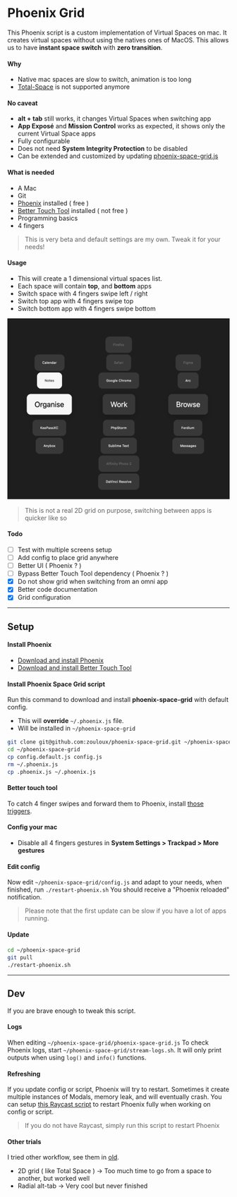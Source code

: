 # Phoenix Grid

This Phoenix script is a custom implementation of Virtual Spaces on mac.
It creates virtual spaces without using the natives ones of MacOS.
This allows us to have **instant space switch** with **zero transition**.

#### Why
- Native mac spaces are slow to switch, animation is too long
- [Total-Space](https://totalspaces.binaryage.com/) is not supported anymore

#### No caveat
- **alt + tab** still works, it changes Virtual Spaces when switching app
- **App Exposé** and **Mission Control** works as expected, it shows only the current Virtual Space apps
- Fully configurable
- Does not need **System Integrity Protection** to be disabled
- Can be extended and customized by updating [phoenix-space-grid.js](phoenix-space-grid.js)

#### What is needed
- A Mac
- Git
- [Phoenix](https://github.com/kasper/phoenix/releases/) installed ( free )
- [Better Touch Tool](https://folivora.ai/) installed ( not free )
- Programming basics
- 4 fingers

> This is very beta and default settings are my own. Tweak it for your needs!

#### Usage
- This will create a 1 dimensional virtual spaces list.
- Each space will contain **top**, and **bottom** apps
- Switch space with 4 fingers swipe left / right
- Switch top app with 4 fingers swipe top
- Switch bottom app with 4 fingers swipe bottom

![screenshot-1.png](screenshot-1.png)

> This is not a real 2D grid on purpose, switching between apps is quicker like so

#### Todo
- [ ] Test with multiple screens setup
- [ ] Add config to place grid anywhere
- [ ] Better UI ( Phoenix ? )
- [ ] Bypass Better Touch Tool dependency ( Phoenix ? )
- [x] Do not show grid when switching from an omni app
- [x] Better code documentation
- [x] Grid configuration

---
## Setup

#### Install Phoenix
- [Download and install Phoenix](https://github.com/kasper/phoenix/releases/)
- [Download and install Better Touch Tool](https://folivora.ai/)

#### Install Phoenix Space Grid script
Run this command to download and install **phoenix-space-grid** with default config.
- This will **override** `~/.phoenix.js` file.
- Will be installed in `~/phoenix-space-grid`

```bash
git clone git@github.com:zouloux/phoenix-space-grid.git ~/phoenix-space-grid
cd ~/phoenix-space-grid
cp config.default.js config.js
rm ~/.phoenix.js
cp .phoenix.js ~/.phoenix.js
```

#### Better touch tool
To catch 4 finger swipes and forward them to Phoenix, install [those triggers](./exported_triggers.bttpreset).

#### Config your mac
- Disable all 4 fingers gestures in **System Settings > Trackpad > More gestures** 

#### Edit config
Now edit `~/phoenix-space-grid/config.js` and adapt to your needs, when finished, run `./restart-phoenix.sh`
You should receive a "Phoenix reloaded" notification.

> Please note that the first update can be slow if you have a lot of apps running.

#### Update

```bash
cd ~/phoenix-space-grid
git pull
./restart-phoenix.sh
```

---
## Dev

If you are brave enough to tweak this script.

#### Logs
When editing `~/phoenix-space-grid/phoenix-space-grid.js`
To check Phoenix logs, start `~/phoenix-space-grid/stream-logs.sh`.
It will only print outputs when using `log()` and `info()` functions.

#### Refreshing
If you update config or script, Phoenix will try to restart. Sometimes it create multiple instances of Modals, memory leak, and will eventually crash.
You can setup [this Raycast script](./restart-phoenix.sh) to restart Phoenix fully when working on config or script.

> If you do not have Raycast, simply run this script to restart Phoenix 

#### Other trials
I tried other workflow, see them in [old](./old).
- 2D grid ( like Total Space ) -> Too much time to go from a space to another, but worked well
- Radial alt-tab -> Very cool but never finished 
